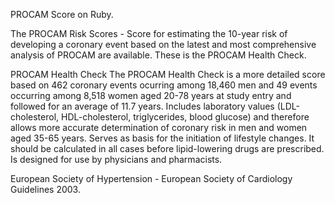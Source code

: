 PROCAM Score on Ruby. 

The PROCAM Risk Scores - Score for estimating the 10-year risk of developing a coronary event based on the latest and most comprehensive analysis of PROCAM are available. These is the PROCAM Health Check.

PROCAM Health Check
The PROCAM Health Check is a more detailed score based on 462 coronary events ocurring among 18,460 men and 49 events occurring among 8,518 women aged 20-78 years at study entry and followed for an average of 11.7 years.
Includes laboratory values (LDL-cholesterol, HDL-cholesterol, triglycerides, blood glucose) and therefore allows more accurate determination of coronary risk in men and women aged 35-65 years. Serves as basis for the initiation of lifestyle changes. It should be calculated in all cases before lipid-lowering drugs are prescribed. Is designed for use by physicians and pharmacists.

European Society of Hypertension - European Society of Cardiology Guidelines 2003. 
